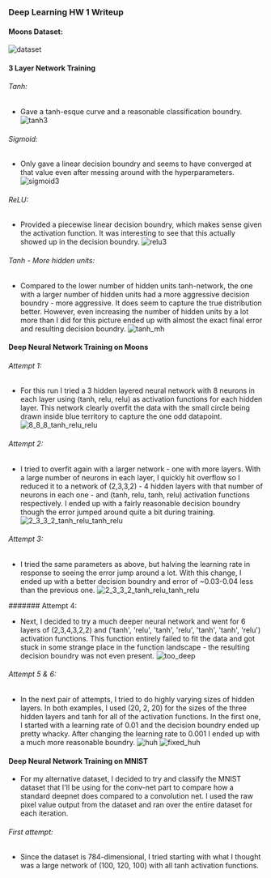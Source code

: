 ### Deep Learning HW 1 Writeup

#### Moons Dataset:
![dataset](moons_dataset.png)

#### 3 Layer Network Training

###### Tanh:
- Gave a tanh-esque curve and a reasonable classification boundry.
![tanh3](tanh_3layer.png)

###### Sigmoid:
- Only gave a linear decision boundry and seems to have converged at that value even after messing around with the hyperparameters.
![sigmoid3](sigmoid_3layer.png)

###### ReLU:
- Provided a piecewise linear decision boundry, which makes sense given the activation function. It was interesting to see that this actually showed up in the decision boundry.
![relu3](relu_3layer.png)

###### Tanh - More hidden units:
- Compared to the lower number of hidden units tanh-network, the one with a larger number of hidden units had a more aggressive decision boundry - more aggressive. It does seem to capture the true distribution better. However, even increasing the number of hidden units by a lot more than I did for this picture ended up with almost the exact final error and resulting decision boundry.
![tanh_mh](tanh_3layer_more_hidden.png)

#### Deep Neural Network Training on Moons

###### Attempt 1:
- For this run I tried a 3 hidden layered neural network with 8 neurons in each layer using (tanh, relu, relu) as activation functions for each hidden layer. This network clearly overfit the data with the small circle being drawn inside blue territory to capture the one odd datapoint.
![8_8_8_tanh_relu_relu](8_8_8_tanh_relu_relu.png)

###### Attempt 2:
- I tried to overfit again with a larger network - one with more layers. With a large number of neurons in each layer, I quickly hit overflow so I reduced it to a network of (2,3,3,2) - 4 hidden layers with that number of neurons in each one - and (tanh, relu, tanh, relu) activation functions respectively. I ended up with a fairly reasonable decision boundry though the error jumped around quite a bit during training.
![2_3_3_2_tanh_relu_tanh_relu](2_3_3_2_tanh_relu_tanh_relu_01.png)

###### Attempt 3:
- I tried the same parameters as above, but halving the learning rate in response to seeing the error jump around a lot. With this change, I ended up with a better decision boundry and error of ~0.03-0.04 less than the previous one.
![2_3_3_2_tanh_relu_tanh_relu](2_3_3_2_tanh_relu_tanh_relu_005.png)

####### Attempt 4:
- Next, I decided to try a much deeper neural network and went for 6 layers of (2,3,4,3,2,2) and ('tanh', 'relu', 'tanh', 'relu', 'tanh', 'tanh', 'relu') activation functions. This function entirely failed to fit the data and got stuck in some strange place in the function landscape - the resulting decision boundry was not even present.
![too_deep](too_deep.png)

###### Attempt 5 & 6:
- In the next pair of attempts, I tried to do highly varying sizes of hidden layers. In both examples, I used (20, 2, 20) for the sizes of the three hidden layers and tanh for all of the activation functions. In the first one, I started with a learning rate of 0.01 and the decision boundry ended up pretty whacky. After changing the learning rate to 0.001 I ended up with a much more reasonable boundry.
![huh](huh.png)
![fixed_huh](fixed_huh.png)

#### Deep Neural Network Training on MNIST
- For my alternative dataset, I decided to try and classify the MNIST dataset that I'll be using for the conv-net part to compare how a standard deepnet does compared to a convolution net. I used the raw pixel value output from the dataset and ran over the entire dataset for each iteration.

###### First attempt:
- Since the dataset is 784-dimensional, I tried starting with what I thought was a large network of (100, 120, 100) with all tanh activation functions.